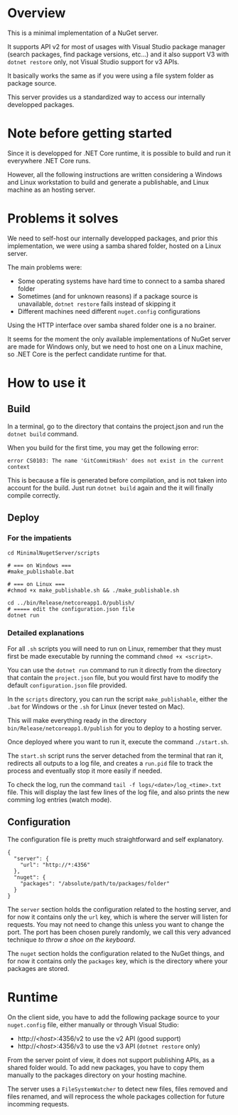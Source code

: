 # Overview

This is a minimal implementation of a NuGet server.

It supports API v2 for most of usages with Visual Studio package manager (search packages, find package versions, etc...) and it also support V3 with `dotnet restore` only, not Visual Studio support for v3 APIs.

It basically works the same as if you were using a file system folder as package source.

This server provides us a standardized way to access our internally developped packages.

# Note before getting started

Since it is developped for .NET Core runtime, it is possible to build and run it everywhere .NET Core runs.

However, all the following instructions are written considering a Windows and Linux workstation to build and generate a publishable, and Linux machine as an hosting server.

# Problems it solves

We need to self-host our internally developped packages, and prior this implementation, we were using a samba shared folder, hosted on a Linux server.

The main problems were:
- Some operating systems have hard time to connect to a samba shared folder
- Sometimes (and for unknown reasons) if a package source is unavailable, `dotnet restore` fails instead of skipping it
- Different machines need different `nuget.config` configurations

Using the HTTP interface over samba shared folder one is a no brainer.

It seems for the moment the only available implementations of NuGet server are made for Windows only, but we need to host one on a Linux machine, so .NET Core is the perfect candidate runtime for that.

# How to use it

## Build

In a terminal, go to the directory that contains the project.json and run the `dotnet build` command.

When you build for the first time, you may get the following error:

    error CS0103: The name 'GitCommitHash' does not exist in the current context

This is because a file is generated before compilation, and is not taken into account for the build.
Just run `dotnet build` again and the it will finally compile correctly.

## Deploy

### For the impatients

    cd MinimalNugetServer/scripts

    # === on Windows ===
    #make_publishable.bat

    # === on Linux ===
    #chmod +x make_publishable.sh && ./make_publishable.sh

    cd ../bin/Release/netcoreapp1.0/publish/
    # ===== edit the configuration.json file
    dotnet run

### Detailed explanations

For all `.sh` scripts you will need to run on Linux, remember that they must first be made executable by running the command `chmod +x <script>`.

You can use the `dotnet run` command to run it directly from the directory that contain the `project.json` file, but you would first have to modify the default `configuration.json` file provided.

In the `scripts` directory, you can run the script `make_publishable`, either the `.bat` for Windows or the `.sh` for Linux (never tested on Mac).

This will make everything ready in the directory `bin/Release/netcoreapp1.0/publish` for you to deploy to a hosting server.

Once deployed where you want to run it, execute the command `./start.sh`.

The `start.sh` script runs the server detached from the terminal that ran it, redirects all outputs to a log file, and creates a `run.pid` file to track the process and eventually stop it more easily if needed.

To check the log, run the command `tail -f logs/<date>/log_<time>.txt` file.
This will display the last few lines of the log file, and also prints the new comming log entries (watch mode).

## Configuration

The configuration file is pretty much straightforward and self explanatory.

```
{
  "server": {
    "url": "http://*:4356"
  },
  "nuget": {
    "packages": "/absolute/path/to/packages/folder"
  }
}
```

The `server` section holds the configuration related to the hosting server, and for now it contains only the `url` key, which is where the server will listen for requests.
You may not need to change this unless you want to change the port. The port has been chosen purely randomly, we call this very advanced technique *to throw a shoe on the keyboard*.

The `nuget` section holds the configuration related to the NuGet things, and for now it contains only the `packages` key, which is the directory where your packages are stored.

# Runtime

On the client side, you have to add the following package source to your `nuget.config` file, either manually or through Visual Studio:
- http://*\<host\>*:4356/v2 to use the v2 API (good support)
- http://*\<host\>*:4356/v3 to use the v3 API (`dotnet restore` only)

From the server point of view, it does not support publishing APIs, as a shared folder would. To add new packages, you have to copy them manually to the packages directory on your hosting machine.

The server uses a `FileSystemWatcher` to detect new files, files removed and files renamed, and will reprocess the whole packages collection for future incomming requests.
